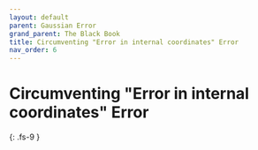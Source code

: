 ```yaml
---
layout: default
parent: Gaussian Error
grand_parent: The Black Book
title: Circumventing "Error in internal coordinates" Error
nav_order: 6
---
```


# Circumventing "Error in internal coordinates" Error
{: .fs-9 }